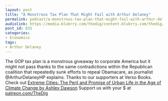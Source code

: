 ```yaml
---
layout: post
title: "A Monstrous Tax Plan That Might Fail with Arthur Delaney"
permalink: podcast/a-monstrous-tax-plan-that-might-fail-with-arthur-delaney/
audiolink: https://media.blubrry.com/thedig/content.blubrry.com/thedig/The_Dig_-_EP_69_-_Delaney.mp3
post_id: 631
categories: 
- Economics
tags: 
- Arthur Delaney
---
```


The GOP tax plan is a monstrous giveaway to corporate America but it might not pass thanks to the same contradictions within the Republican coalition that repeatedly sunk efforts to repeal Obamacare, as journalist @ArthurDelaneyHP explains. Thanks to our supporters at Verso Books. Check out [Extreme Cities: The Peril and Promise of Urban Life in the Age of Climate Change by Ashley Dawson](versobooks.com/books/2558-extreme-cities) Support us with your $ at [patreon.com/TheDig](http://www.patreon.com/TheDig) 